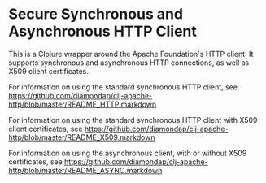 # Secure Synchronous and Asynchronous HTTP Client #

This is a Clojure wrapper around the Apache Foundation's HTTP client. It 
supports synchronous and asynchronous HTTP connections, as well as X509
client certificates.

For information on using the standard synchronous HTTP client, see 
<https://github.com/diamondap/clj-apache-http/blob/master/README_HTTP.markdown>

For information on using the standard synchronous HTTP client with X509
client certificates, see
<https://github.com/diamondap/clj-apache-http/blob/master/README_X509.markdown>

For information on using the asynchronous client, with or without X509 
certificates, see
<https://github.com/diamondap/clj-apache-http/blob/master/README_ASYNC.markdown>

